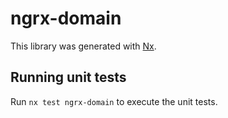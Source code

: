 # ngrx-domain

This library was generated with [Nx](https://nx.dev).

## Running unit tests

Run `nx test ngrx-domain` to execute the unit tests.
